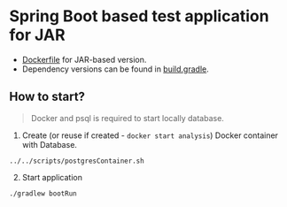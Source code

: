 # Spring Boot based test application for JAR

- [Dockerfile](https://github.com/latusikl/jvm-frameworks-comparative-assessment/blob/main/spring-boot/spring-boot-reactive-native/Dockerfile-native) for JAR-based version.
- Dependency versions can be found in [build.gradle](https://github.com/latusikl/jvm-frameworks-comparative-assessment/blob/main/spring-boot/spring-boot-reactive-native/build.gradle).

## How to start?

> Docker and psql is required to start locally database.

1. Create (or reuse if created - `docker start analysis`) Docker container with Database.

```shell
../../scripts/postgresContainer.sh
```

2. Start application

```shell
./gradlew bootRun
```
